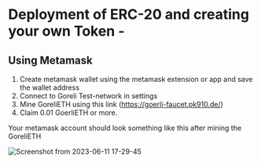  # Deployment of ERC-20 and creating your own Token -
 
 ## Using Metamask
1. Create metamask wallet using the metamask extension or app and save the wallet address
2. Connect to Goreli Test-network in settings
3. Mine GoreliETH using this link (https://goerli-faucet.pk910.de/)
4. Claim 0.01 GoerliETH or more.

Your metamask account should look something like this after mining the GoreliETH

![Screenshot from 2023-06-11 17-29-45](https://github.com/Mayank230604/Blockchain/assets/120153596/c71ef667-31a5-4061-a8ee-74b5b5e73b08)
